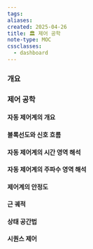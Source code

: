 ```yaml
---
tags:
aliases: 
created: 2025-04-26
title: 🏛️ 제어 공학
note-type: MOC
cssclasses:
  - dashboard
---
```



### 개요


### 제어 공학

#### 자동 제어계의 개요

#### 블록선도와 신호 흐름

#### 자동 제어계의 시간 영역 해석

#### 자동 제어계의 주파수 영역 해석

#### 제어계의 안정도

#### 근 궤적

#### 상태 공간법

#### 시퀀스 제어

